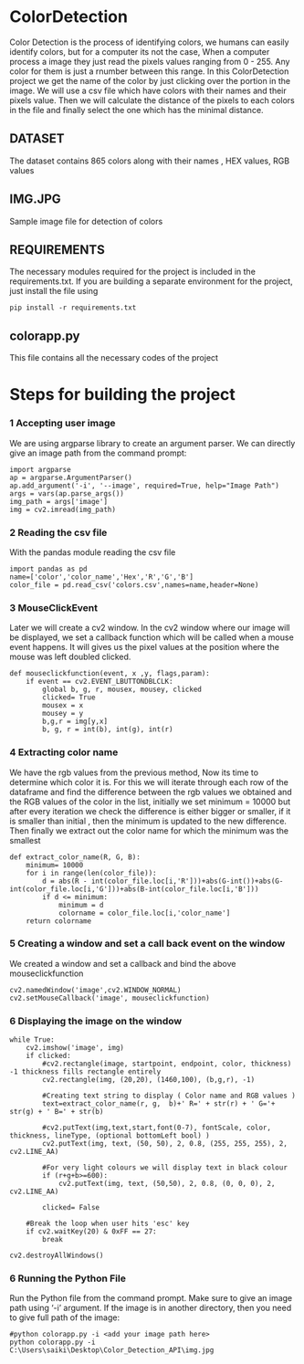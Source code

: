 # ColorDetection

Color Detection is the process of identifying colors, we humans can easily identify colors, but for a computer its not the case, When a computer process a image they just read the 
pixels values ranging from 0 - 255. Any color for them is just a rnumber between this range. In this ColorDetection project we get the name of the color by just clicking over the 
portion in the image. We will use a csv file which have colors with their names and their pixels value. Then we will calculate the distance of the pixels to each colors in the file 
and finally select the one which has the minimal distance.


## DATASET
The dataset contains 865 colors along with their names , HEX values, RGB values

## IMG.JPG
Sample image file for detection of colors

## REQUIREMENTS
The necessary modules required for the project is included in the requirements.txt. If you are building a separate environment for the project, just install the file using 
```
pip install -r requirements.txt
```

## colorapp.py
This file contains all the necessary codes of the project


# Steps for building the project

### 1 Accepting user image
We are using argparse library to create an argument parser. We can directly give an image path from the command prompt:
```
import argparse
ap = argparse.ArgumentParser()
ap.add_argument('-i', '--image', required=True, help="Image Path")
args = vars(ap.parse_args())
img_path = args['image']
img = cv2.imread(img_path)
```

### 2 Reading the csv file
With the pandas module reading the csv file
```
import pandas as pd
name=['color','color_name','Hex','R','G','B']
color_file = pd.read_csv('colors.csv',names=name,header=None)
```
### 3 MouseClickEvent
Later we will create a cv2 window. In the cv2 window where our image will be displayed, we set a callback function which will be called when a mouse event happens.
It will gives us the pixel values at the position where the mouse was left doubled clicked.
```
def mouseclickfunction(event, x ,y, flags,param):
    if event == cv2.EVENT_LBUTTONDBLCLK:
        global b, g, r, mousex, mousey, clicked
        clicked= True
        mousex = x
        mousey = y
        b,g,r = img[y,x]
        b, g, r = int(b), int(g), int(r)
```

### 4 Extracting color name
We have the rgb values from the previous method, Now its time to determine which color it is. For this we will iterate through each row of the dataframe and find the 
difference between the rgb values we obtained and the RGB values of the color in the list, initially we set minimum = 10000 but after every iteration we check the difference
is either bigger or smaller, if it is smaller than initial , then the minimum is updated to  the new difference. Then finally we extract out the color name for which the minimum
was the smallest

```
def extract_color_name(R, G, B):
    minimum= 10000
    for i in range(len(color_file)):
        d = abs(R - int(color_file.loc[i,'R']))+abs(G-int())+abs(G-int(color_file.loc[i,'G']))+abs(B-int(color_file.loc[i,'B']))
        if d <= minimum:
            minimum = d
            colorname = color_file.loc[i,'color_name']
    return colorname

```

### 5 Creating a window and set a call back event on the window
We created a window and set a callback and bind the above mouseclickfunction

```
cv2.namedWindow('image',cv2.WINDOW_NORMAL)
cv2.setMouseCallback('image', mouseclickfunction)
```

### 6 Displaying the image on the window

```
while True:
    cv2.imshow('image', img)
    if clicked:
        #cv2.rectangle(image, startpoint, endpoint, color, thickness) -1 thickness fills rectangle entirely
        cv2.rectangle(img, (20,20), (1460,100), (b,g,r), -1)
  
        #Creating text string to display ( Color name and RGB values )
        text=extract_color_name(r, g,  b)+' R=' + str(r) + ' G='+ str(g) + ' B=' + str(b)

        #cv2.putText(img,text,start,font(0-7), fontScale, color, thickness, lineType, (optional bottomLeft bool) )
        cv2.putText(img, text, (50, 50), 2, 0.8, (255, 255, 255), 2, cv2.LINE_AA)

        #For very light colours we will display text in black colour
        if (r+g+b>=600):
            cv2.putText(img, text, (50,50), 2, 0.8, (0, 0, 0), 2, cv2.LINE_AA)

        clicked= False
        
    #Break the loop when user hits 'esc' key 
    if cv2.waitKey(20) & 0xFF == 27:
        break

cv2.destroyAllWindows()
```

### 6 Running the Python File
Run the Python file from the command prompt. Make sure to give an image path using ‘-i’ argument. If the image is in another directory, then you need to give full 
path of the image:

```
#python colorapp.py -i <add your image path here>
python colorapp.py -i C:\Users\saiki\Desktop\Color_Detection_API\img.jpg
```






